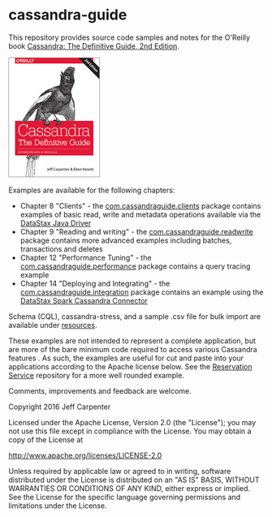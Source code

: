 # cassandra-guide
This repository provides source code samples and notes for the O'Reilly book 
[Cassandra: The Definitive Guide, 2nd Edition](http://shop.oreilly.com/product/0636920043041.do).

![Book Cover](docs/cassandra-tdg.jpg)

Examples are available for the following chapters:

* Chapter 8 "Clients" - the [com.cassandraguide.clients](/cassandra-tdg/src/com/cassandraguide/clients) package contains 
examples of basic read, write and metadata operations available via the 
[DataStax Java Driver](https://github.com/datastax/java-driver)
* Chapter 9 "Reading and writing" - the [com.cassandraguide.readwrite](/cassandra-tdg/src/com/cassandraguide/readwrite) 
package contains more advanced examples including batches, transactions and deletes
* Chapter 12 "Performance Tuning" - the [com.cassandraguide.performance](/cassandra-tdg/src/com/cassandraguide/performance) 
package contains a query tracing example
* Chapter 14 "Deploying and Integrating" - the [com.cassandraguide.integration](/cassandra-tdg/src/com/cassandraguide/integration) 
package contains an example using the [DataStax Spark Cassandra Connector](https://github.com/datastax/spark-cassandra-connector)

Schema (CQL), cassandra-stress, and a sample .csv file for bulk import are available under [resources](/cassandra-tdg/resources).

These examples are not intended to represent a complete application, but are more of the bare minimum code required to 
access various Cassandra features . As such, the examples are useful for cut and paste into your applications according 
to the Apache license below. See the [Reservation Service](https://github.com/jeffreyscarpenter/reservation-service)
repository for a more well rounded example.

Comments, improvements and feedback are welcome.

Copyright 2016 Jeff Carpenter

Licensed under the Apache License, Version 2.0 (the "License");
you may not use this file except in compliance with the License.
You may obtain a copy of the License at

http://www.apache.org/licenses/LICENSE-2.0

Unless required by applicable law or agreed to in writing, software
distributed under the License is distributed on an "AS IS" BASIS,
WITHOUT WARRANTIES OR CONDITIONS OF ANY KIND, either express or implied.
See the License for the specific language governing permissions and
limitations under the License.
